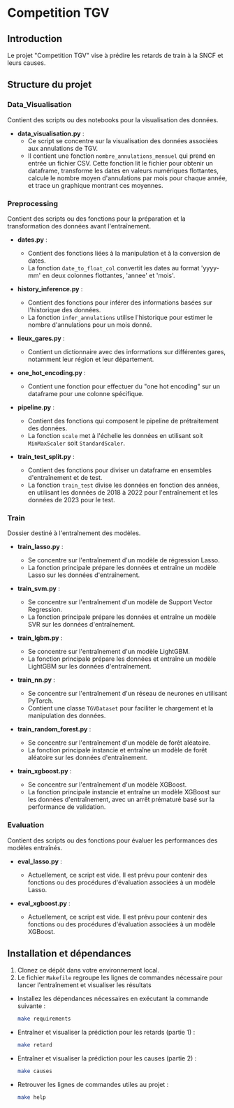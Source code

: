 # Competition TGV

## Introduction

Le projet "Competition TGV" vise à prédire les retards de train à la SNCF et leurs causes.

## Structure du projet

### Data_Visualisation
Contient des scripts ou des notebooks pour la visualisation des données.

* **data_visualisation.py** : 
  - Ce script se concentre sur la visualisation des données associées aux annulations de TGV.
  - Il contient une fonction `nombre_annulations_mensuel` qui prend en entrée un fichier CSV. Cette fonction lit le fichier pour obtenir un dataframe, transforme les dates en valeurs numériques flottantes, calcule le nombre moyen d'annulations par mois pour chaque année, et trace un graphique montrant ces moyennes.

### Preprocessing
Contient des scripts ou des fonctions pour la préparation et la transformation des données avant l'entraînement.

* **dates.py** :
  - Contient des fonctions liées à la manipulation et à la conversion de dates.
  - La fonction `date_to_float_col` convertit les dates au format 'yyyy-mm' en deux colonnes flottantes, 'annee' et 'mois'.
  
* **history_inference.py** :
  - Contient des fonctions pour inférer des informations basées sur l'historique des données.
  - La fonction `infer_annulations` utilise l'historique pour estimer le nombre d'annulations pour un mois donné.

* **lieux_gares.py** :
  - Contient un dictionnaire avec des informations sur différentes gares, notamment leur région et leur département.

* **one_hot_encoding.py** :
  - Contient une fonction pour effectuer du "one hot encoding" sur un dataframe pour une colonne spécifique.
  
* **pipeline.py** :
  - Contient des fonctions qui composent le pipeline de prétraitement des données.
  - La fonction `scale` met à l'échelle les données en utilisant soit `MinMaxScaler` soit `StandardScaler`.

* **train_test_split.py** :
  - Contient des fonctions pour diviser un dataframe en ensembles d'entraînement et de test.
  - La fonction `train_test` divise les données en fonction des années, en utilisant les données de 2018 à 2022 pour l'entraînement et les données de 2023 pour le test.

### Train
Dossier destiné à l'entraînement des modèles.

* **train_lasso.py** :
  - Se concentre sur l'entraînement d'un modèle de régression Lasso.
  - La fonction principale prépare les données et entraîne un modèle Lasso sur les données d'entraînement.

* **train_svm.py** :
  - Se concentre sur l'entraînement d'un modèle de Support Vector Regression.
  - La fonction principale prépare les données et entraîne un modèle SVR sur les données d'entraînement.
  
* **train_lgbm.py** :
  - Se concentre sur l'entraînement d'un modèle LightGBM.
  - La fonction principale prépare les données et entraîne un modèle LightGBM sur les données d'entraînement.

* **train_nn.py** :
  - Se concentre sur l'entraînement d'un réseau de neurones en utilisant PyTorch.
  - Contient une classe `TGVDataset` pour faciliter le chargement et la manipulation des données.

* **train_random_forest.py** :
  - Se concentre sur l'entraînement d'un modèle de forêt aléatoire.
  - La fonction principale instancie et entraîne un modèle de forêt aléatoire sur les données d'entraînement.

* **train_xgboost.py** :
  - Se concentre sur l'entraînement d'un modèle XGBoost.
  - La fonction principale instancie et entraîne un modèle XGBoost sur les données d'entraînement, avec un arrêt prématuré basé sur la performance de validation.

### Evaluation
Contient des scripts ou des fonctions pour évaluer les performances des modèles entraînés.

* **eval_lasso.py** :
  - Actuellement, ce script est vide. Il est prévu pour contenir des fonctions ou des procédures d'évaluation associées à un modèle Lasso.

* **eval_xgboost.py** :
  - Actuellement, ce script est vide. Il est prévu pour contenir des fonctions ou des procédures d'évaluation associées à un modèle XGBoost.

## Installation et dépendances

1. Clonez ce dépôt dans votre environnement local.
2. Le fichier `Makefile` regroupe les lignes de commandes nécessaire pour lancer l'entraînement et visualiser les résultats
* Installez les dépendances nécessaires en exécutant la commande suivante :
   ```bash
   make requirements
* Entraîner et visualiser la prédiction pour les retards (partie 1) :
   ```bash
   make retard
* Entraîner et visualiser la prédiction pour les causes (partie 2) :
   ```bash
   make causes
* Retrouver les lignes de commandes utiles au projet :
   ```bash
   make help

